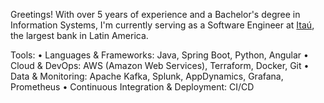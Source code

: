 Greetings! With over 5 years of experience and a Bachelor's degree in Information Systems, I'm currently serving as a Software Engineer at [Itaú](https://www.itau.com.br), the largest bank in Latin America.

Tools:
• Languages & Frameworks: Java, Spring Boot, Python, Angular
• Cloud & DevOps: AWS (Amazon Web Services), Terraform, Docker, Git
• Data & Monitoring: Apache Kafka, Splunk, AppDynamics, Grafana, Prometheus
• Continuous Integration & Deployment: CI/CD
